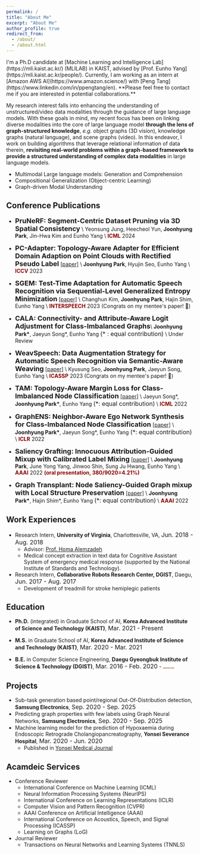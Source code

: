 ```yaml
---
permalink: /
title: "About Me"
excerpt: "About Me"
author_profile: true
redirect_from:
  - /about/
  - /about.html
---
```

<div id="about-page">
I'm a Ph.D candidate at [Machine Learning and Intelligence Lab](https://mli.kaist.ac.kr/) (MLILAB) in KAIST, advised by [Prof. Eunho Yang](https://mli.kaist.ac.kr/people/). Currently, I am working as an intern at [Amazon AWS AI](https://www.amazon.science/) with [Peng Tang](https://www.linkedin.com/in/ppengtang/en). **Please feel free to contact me if you are interested in potential collaborations.**

My research interest falls into enhancing the understanding of unstructured/video data modalities through the guidance of large language models. With these goals in mind, my recent focus has been on linking diverse modalities into the core of large language model **through the lens of graph-structured knowledge**, *e.g.* object graphs (3D vision), knowledge graphs (natural language), and scene graphs (video). In this endeavor, I work on building algorithms that leverage relational information of data therein, **revisiting real-world problems within a graph-based framework to provide a structured understanding of complex data modalities** in large language models.
- Multimodal Large language models: Generation and Comprehension
- Compositional Generalization (Object-centric Learning)
- Graph-driven Modal Understanding



<!---**Learning on 3D Vision**\\
My primary research interest in 3D vision falls into two branches following: 1) **Cross-modal 3D understanding**. It aims to harness the power of auxiliary data modalities for an in-depth comprehension of complex 3D data. Currently, I'm working on open-vocabulary 3D scene segmentation with object-relational graphs leveraging recent language foundation models' capabilities. 2) **Sim-to-real adaptation for 3D data**. My recent research efforts have been dedicated to narrowing the domain gap between synthetic and real-world 3D data. Ranging from developing adaptation strategies to curating 3D photorealistic datasets, my recent objective is to facilitate successful sim-to-real transfer across a broad range of 3D vision tasks.
-->
## Conference Publications
- **<font size="4">PruNeRF: Segment-Centric Dataset Pruning via 3D Spatial Consistency</font>** \\
Yeonsung Jung, Heecheol Yun, **Joonhyung Park**, Jin-Hwa Kim and Eunho Yang \\
<span style="color:darkred">**ICML**</span> 2024

- **<font size="4">PC-Adapter: Topology-Aware Adapter for Efficient Domain Adaption on Point Clouds with Rectified Pseudo Label</font>**
[[paper]](https://openaccess.thecvf.com/content/ICCV2023/papers/Park_PC-Adapter_Topology-Aware_Adapter_for_Efficient_Domain_Adaption_on_Point_Clouds_ICCV_2023_paper.pdf) \\
**Joonhyung Park**, Hyujin Seo, Eunho Yang \\
<span style="color:darkred">**ICCV**</span> 2023

- **<font size="4">SGEM: Test-Time Adaptation for Automatic Speech Recognition via Sequential-Level Generalized Entropy Minimization</font>** 
[[paper]](https://arxiv.org/abs/2306.01981) \\
Changhun Kim, **Joonhyung Park**, Hajin Shim, Eunho Yang \\
<span style="color:darkred">**INTERSPEECH**</span> 2023 (Congrats on my mentee's paper! :tada:)

- **<font size="4">CALA: Connectivity- and Attribute-Aware Logit Adjustment for Class-Imbalanced Graphs</font>**\\
**Joonhyung Park\***, Jaeyun Song\*, Eunho Yang <font size="3">(* : equal contribution)</font> \\
Under Review

- **<font size="4">WeavSpeech: Data Augmentation Strategy for Automatic Speech Recognition via Semantic-Aware Weaving</font>**
[[paper]](https://ieeexplore.ieee.org/abstract/document/10097196) \\
Kyusung Seo, **Joonhyung Park**, Jaeyun Song, Eunho Yang \\
<span style="color:darkred">**ICASSP**</span> 2023 (Congrats on my mentee's paper! :tada:)

- **<font size="4">TAM: Topology-Aware Margin Loss for Class-Imbalanced Node Classification</font>**
[[paper]](https://proceedings.mlr.press/v162/song22a/song22a.pdf) \\
Jaeyun Song\*, **Joonhyung Park\***, Eunho Yang <font size="3">(*: equal contribution)</font> \\
<span style="color:darkred">**ICML**</span> 2022

- **<font size="4">GraphENS: Neighbor-Aware Ego Network Synthesis for Class-Imbalanced Node Classification</font>**
[[paper]](https://openreview.net/pdf?id=MXEl7i-iru) \\
**Joonhyung Park\***, Jaeyun Song\*, Eunho Yang <font size="3">(*: equal contribution)</font> \\
<span style="color:darkred">**ICLR**</span> 2022

- **<font size="4">Saliency Grafting: Innocuous Attribution-Guided Mixup with Calibrated Label Mixing</font>**
[[paper]](https://arxiv.org/abs/2112.08796) \\
**Joonhyung Park**, June Yong Yang, Jinwoo Shin, Sung Ju Hwang, Eunho Yang \\
<span style="color:darkred">**AAAI**</span> 2022 <span style="color:darkred">**(oral presentation, 380/9020=4.21%)**</span>

- **<font size="4">Graph Transplant: Node Saliency-Guided Graph mixup with Local Structure Preservation</font>**
[[paper]](https://arxiv.org/abs/2111.05639) \\
**Joonhyung Park\***, Hajin Shim\*, Eunho Yang <font size="3">(*: equal contribution)</font> \\
<span style="color:darkred">**AAAI**</span> 2022

## Work Experiences
- Research Intern, **University of Virginia**, Charlottesville, VA, <font size="3">Jun. 2018 - Aug. 2018</font>
  - Advisor: [Prof. Homa Alemzadeh](https://homa-alem.github.io/)
  - Medical concept extraction in text data for Cognitive Assistant System of emergency medical response (supported by the National Institute of Standards and Technology).
- Research Intern, **Collaborative Robots Research Center, DGIST**, Daegu, <font size="3">Jun. 2017 - Aug. 2017</font>
  - Development of treadmill for stroke hemiplegic patients

## Education
- **Ph.D.** (integrated) in Graduate School of AI, **Korea Advanced Institute of Science and Technology (KAIST)**, <font size="3">Mar. 2021 - Present</font> 

- **M.S.** in Graduate School of AI, **Korea Advanced Institute of Science and Technology (KAIST)**, <font size="3">Mar. 2020 - Mar. 2021</font> 

- **B.E.** in Computer Science Engineering, **Daegu Gyeongbuk Institute of Science & Technology (DGIST)**, <font size="3">Mar. 2016 - Feb. 2020</font> - <span style="color:darkred;font-size:3;">(***Summa Cum Laude***)</span>

## Projects
- Sub-task generation based point/regional Out-Of-Distribution detection, **Samsung Electronics**, <font size="3">Sep. 2020 - Sep. 2025</font>
- Predicting graph properties with few labels using Graph Neural Networks, **Samsung Electronics**, <font size="3">Sep. 2020 - Sep. 2025</font>
- Machine learning model for the prediction of Hypoxaemia during Endoscopic Retrograde Cholangiopancreatography, **Yonsei Severance Hospital**, <font size="3">Mar. 2020 - Jun. 2020</font>
    - Published in [Yonsei Medical Journal](https://ymj.kr/DOIx.php?id=10.3349/ymj.2022.0381)

## Acamdeic Services
- Conference Reviewer
    - International Conference on Machine Learning (ICML)
    - Neural Information Processing Systems (NeurIPS)
    - International Conference on Learning Representations (ICLR) 
    - Computer Vision and Pattern Recognition (CVPR)
    - AAAI Conference on Artificial Intelligence (AAAI)
    - International Conference on Acoustics, Speech, and Signal Processing (ICASSP)
    - Learning on Graphs (LoG)
- Journal Reviewer
    - Transactions on Neural Networks and Learning Systems (TNNLS)
</div>
